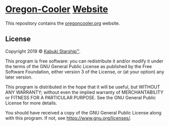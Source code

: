 # [Oregon-Cooler](github.com/oregon-cooler/oregoncooler) [Website](github.com/oregon-cooler/oregoncooler)

This repository contains the [oregoncooler.org](https://oregoncooler.org) website.

## License

Copyright 2019 © [Kabuki Starship™](https://kabukistarship.com).

This program is free software: you can redistribute it and/or modify it under the terms of the GNU General Public License as published by the Free Software Foundation, either version 3 of the License, or (at your option) any later version.

This program is distributed in the hope that it will be useful, but WITHOUT ANY WARRANTY; without even the implied warranty of MERCHANTABILITY or FITNESS FOR A PARTICULAR PURPOSE.  See the GNU General Public License for more details.

You should have received a copy of the GNU General Public License along with this program.  If not, see <https://www.gnu.org/licenses/>.
